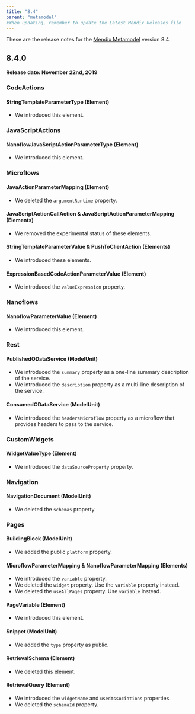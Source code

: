 ```yaml
---
title: "8.4"
parent: "metamodel"
#When updating, remember to update the Latest Mendix Releases file
---
```


These are the release notes for the [Mendix Metamodel](/apidocs-mxsdk/mxsdk/understanding-the-metamodel) version 8.4.

## 8.4.0

**Release date: November 22nd, 2019**

### CodeActions

#### StringTemplateParameterType (Element)

* We introduced this element.

### JavaScriptActions

#### NanoflowJavaScriptActionParameterType (Element)

* We introduced this element.

### Microflows

#### JavaActionParameterMapping (Element)

* We deleted the `argumentRuntime` property.

#### JavaScriptActionCallAction & JavaScriptActionParameterMapping (Elements)

* We removed the experimental status of these elements.

#### StringTemplateParameterValue & PushToClientAction (Elements)

* We introduced these elements.

#### ExpressionBasedCodeActionParameterValue (Element)

* We introduced the `valueExpression` property.

### Nanoflows

#### NanoflowParameterValue (Element)

* We introduced this element.

### Rest

#### PublishedODataService (ModelUnit)

* We introduced the `summary` property as a one-line summary description of the service.
* We introduced the `description` property as a multi-line description of the service.

#### ConsumedODataService (ModelUnit)

* We introduced the `headersMicroflow` property as a microflow that provides headers to pass to the service.

### CustomWidgets

#### WidgetValueType (Element)

* We introduced the `dataSourceProperty` property.

### Navigation

#### NavigationDocument (ModelUnit)

* We deleted the `schemas` property.

### Pages

#### BuildingBlock (ModelUnit)

* We added the public `platform` property.

#### MicroflowParameterMapping & NanoflowParameterMapping (Elements)

* We introduced the `variable` property.
* We deleted the `widget` property. Use the `variable` property instead.
* We deleted the `useAllPages` property. Use `variable` instead.

#### PageVariable (Element)

* We introduced this element.

#### Snippet (ModelUnit)

* We added the `type` property as public.

#### RetrievalSchema (Element)

* We deleted this element.

#### RetrievalQuery (Element)

* We introduced the `widgetName` and `usedAssociations` properties.
* We deleted the `schemaId` property.
